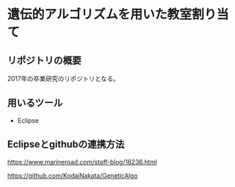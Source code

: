 # 遺伝的アルゴリズムを用いた教室割り当て

## リポジトリの概要

2017年の卒業研究のリポジトリとなる。

## 用いるツール

- Eclipse

## Eclipseとgithubの連携方法

https://www.marineroad.com/staff-blog/16236.html

https://github.com/KodaiNakata/GeneticAlgo
